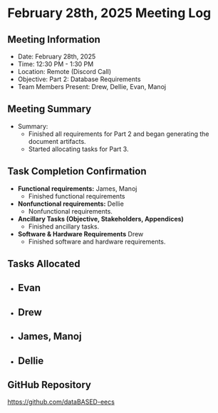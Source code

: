 # February 28th, 2025 Meeting Log
## Meeting Information
- Date: February 28th, 2025
- Time: 12:30 PM - 1:30 PM
- Location: Remote (Discord Call)
- Objective: Part 2: Database Requirements
- Team Members Present: Drew, Dellie, Evan, Manoj

## Meeting Summary
- Summary: 
    - Finished all requirements for Part 2 and began generating the document artifacts.
    - Started allocating tasks for Part 3.

## Task Completion Confirmation
- **Functional requirements:** James, Manoj
    - Finished functional requirements
- **Nonfunctional requirements:** Dellie
    - Nonfunctional requirements.
- **Ancillary Tasks (Objective, Stakeholders, Appendices)**
    - Finished ancillary tasks.
- **Software & Hardware Requirements** Drew
    - Finished software and hardware requirements.

## Tasks Allocated
- **Evan**
    - 
- **Drew**
    - 
- **James, Manoj**
    - 
- **Dellie**
    - 

## GitHub Repository
https://github.com/dataBASED-eecs